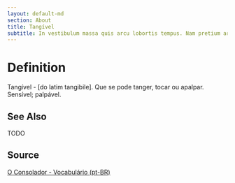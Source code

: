 ```yaml
---
layout: default-md
section: About
title: Tangível
subtitle: In vestibulum massa quis arcu lobortis tempus. Nam pretium arcu in odio vulputate luctus.
---
```


# Definition
Tangível - [do latim tangibile]. Que se pode tanger, tocar ou apalpar. Sensível; palpável. 



## See Also
TODO

## Source
[O Consolador - Vocabulário (pt-BR)](http://www.oconsolador.com.br/linkfixo/vocabulario/principal.html)

